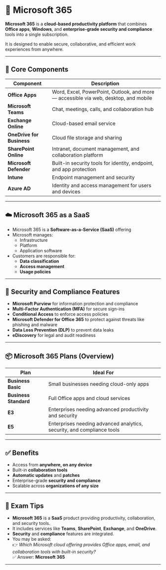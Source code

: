 # 💼 Microsoft 365

**Microsoft 365** is a **cloud-based productivity platform** that combines **Office apps**, **Windows**, and **enterprise-grade security and compliance** tools into a single subscription.

It is designed to enable secure, collaborative, and efficient work experiences from anywhere.

---

## 🧰 Core Components

| Component            | Description |
|----------------------|-------------|
| **Office Apps**      | Word, Excel, PowerPoint, Outlook, and more — accessible via web, desktop, and mobile |
| **Microsoft Teams**  | Chat, meetings, calls, and collaboration hub |
| **Exchange Online**  | Cloud-based email service |
| **OneDrive for Business** | Cloud file storage and sharing |
| **SharePoint Online** | Intranet, document management, and collaboration platform |
| **Microsoft Defender** | Built-in security tools for identity, endpoint, and app protection |
| **Intune**           | Endpoint management and security |
| **Azure AD**         | Identity and access management for users and devices |

---

## ☁️ Microsoft 365 as a SaaS

- Microsoft 365 is a **Software-as-a-Service (SaaS)** offering
- Microsoft manages:
  - Infrastructure
  - Platform
  - Application software
- Customers are responsible for:
  - **Data classification**
  - **Access management**
  - **Usage policies**

---

## 🔐 Security and Compliance Features

- **Microsoft Purview** for information protection and compliance
- **Multi-Factor Authentication (MFA)** for secure sign-ins
- **Conditional Access** to enforce access policies
- **Microsoft Defender for Office 365** to protect against threats like phishing and malware
- **Data Loss Prevention (DLP)** to prevent data leaks
- **eDiscovery** for legal and audit readiness

---

## 📦 Microsoft 365 Plans (Overview)

| Plan            | Ideal For         |
|------------------|-------------------|
| **Business Basic** | Small businesses needing cloud-only apps |
| **Business Standard** | Full Office apps and cloud services |
| **E3**             | Enterprises needing advanced productivity and security |
| **E5**             | Enterprises needing advanced analytics, security, and compliance tools |

---

## ✅ Benefits

- Access from **anywhere, on any device**
- Built-in **collaboration tools**
- **Automatic updates** and **patches**
- Enterprise-grade **security and compliance**
- Scalable across **organizations of any size**

---

## 📝 Exam Tips

- **Microsoft 365** is a **SaaS** product providing productivity, collaboration, and security tools.
- It includes services like **Teams**, **SharePoint**, **Exchange**, and **OneDrive**.
- **Security** and **compliance** features are integrated.
- You may be asked:  
  👉 *Which Microsoft cloud offering provides Office apps, email, and collaboration tools with built-in security?*  
  ✅ Answer: **Microsoft 365**

---